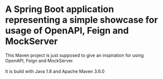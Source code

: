 # A Spring Boot application representing a simple showcase for usage of OpenAPI, Feign and MockServer
This Maven project is just supposed to give an inspiration for using OpenAPI, Feign and MockServer.<br/>
<br/>
It is build with Java 1.8 and Apache Maven 3.6.0
